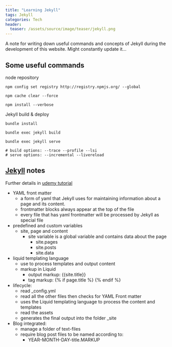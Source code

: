 ```yaml
---
title: "Learning Jekyll"
tags: Jekyll
categories: Tech
header:
  teaser: /assets/source/image/teaser/jekyll.png
---
```


A note for writing down useful commands and concepts of Jekyll during the development of this website. Might constantly update it...

## Some useful commands

node repository
```console
npm config set registry http://registry.npmjs.org/ --global

npm cache clear --force

npm install --verbose
```

Jekyll build & deploy
```console
bundle install

bundle exec jekyll build 

bundle exec jekyll serve

# build options: --trace --profile --lsi
# serve options: --incremental --livereload
```



## [Jekyll][jekyll] notes

Further details in [udemy tutorial](https://www.udemy.com/course/static-website-generator-fast-secure-sites-blogs-with-jekyll/)
 - YAML front matter
   - a form of yaml that Jekyll uses for maintaining information about a page and its content.
   - frontmatter blocks always appear at the top of the file
   - every file that has yaml frontmatter will be processed by Jekyll as special file
 - predefined and custom variables
   - site, page and content
     - site variable is a global variable and contains data about the page
       - site.pages
       - site.posts
       - site.data
 - liquid templating language
   - use to process templates and output content
   - markup in Liquid 
     - output markup: {{site.title}}
     - tag markup: {% if page.title %} {% endif %}
 - lifecycle:
   - read _config.yml
   - read all the other files then checks for YAML Front matter
   - uses the Liquid templating language to process the content and templates
   - read the assets
   - generates the final output into the folder _site
 - Blog integrated:
   - manage a folder of text-files
   - require blog post files to be named according to:
     - YEAR-MONTH-DAY-title.MARKUP


[jekyll]: https://jekyllrb.com/docs/

[tutorial]: https://www.udemy.com/course/static-website-generator-fast-secure-sites-blogs-with-jekyll/

